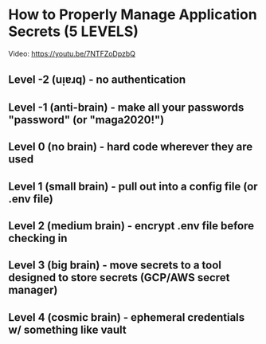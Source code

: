 # How to Properly Manage Application Secrets (5 LEVELS)

Video: https://youtu.be/7NTFZoDpzbQ

## Level -2 (uᴉɐɹq) - no authentication

## Level -1 (anti-brain) - make all your passwords "password" (or "maga2020!")

## Level 0 (no brain) - hard code wherever they are used

## Level 1 (small brain) - pull out into a config file (or .env file)

## Level 2 (medium brain) - encrypt .env file before checking in

## Level 3 (big brain) - move secrets to a tool designed to store secrets (GCP/AWS secret manager)

## Level 4 (cosmic brain) - ephemeral credentials w/ something like vault